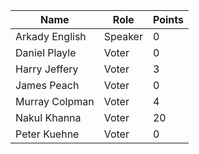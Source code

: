 Name | Role | Points
---|---|---
Arkady English | Speaker | 0
Daniel Playle | Voter | 0
Harry Jeffery |	Voter |	3
James Peach | Voter | 0
Murray Colpman	| Voter |	4
Nakul Khanna	| Voter	| 20
Peter Kuehne | Voter | 0
